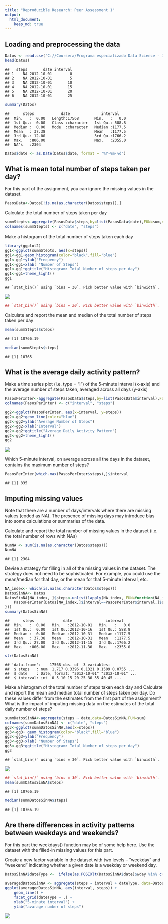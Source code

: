 ```yaml
---
title: "Reproducible Research: Peer Assessment 1"
output: 
  html_document:
    keep_md: true
---
```



## Loading and preprocessing the data

```r
Datos <- read.csv("C://Coursera/Programa especializado Data Science - Johns Hopkins University/5. Reproducible Research/Semana2/Tarea calificada por pares/activity.csv")
head(Datos)
```

```
##   steps       date interval
## 1    NA 2012-10-01        0
## 2    NA 2012-10-01        5
## 3    NA 2012-10-01       10
## 4    NA 2012-10-01       15
## 5    NA 2012-10-01       20
## 6    NA 2012-10-01       25
```

```r
summary(Datos)
```

```
##      steps            date              interval     
##  Min.   :  0.00   Length:17568       Min.   :   0.0  
##  1st Qu.:  0.00   Class :character   1st Qu.: 588.8  
##  Median :  0.00   Mode  :character   Median :1177.5  
##  Mean   : 37.38                      Mean   :1177.5  
##  3rd Qu.: 12.00                      3rd Qu.:1766.2  
##  Max.   :806.00                      Max.   :2355.0  
##  NA's   :2304
```

```r
Datos$date <- as.Date(Datos$date, format = "%Y-%m-%d") 
```

## What is mean total number of steps taken per day?
For this part of the assignment, you can ignore the missing values in the dataset.

```r
PasosData<-Datos[!is.na(as.character(Datos$steps)),]
```
Calculate the total number of steps taken per day


```r
summStepts<-aggregate(PasosData$steps,by=list(PasosData$date),FUN=sum,na.rm=TRUE)
colnames(summStepts) <- c("date", "steps")
```
 Make a histogram of the total number of steps taken each day

```r
library(ggplot2)
gg1<-ggplot(summStepts, aes(x=steps)) 
gg1<-gg1+geom_histogram(color="black",fill="blue")
gg1<-gg1+ylab("Frequency")
gg1<-gg1+xlab( "Number of Steps")
gg1<-gg1+ggtitle("Histogram: Total Number of steps per day")
gg1<-gg1+theme_light()
gg1
```

```
## `stat_bin()` using `bins = 30`. Pick better value with `binwidth`.
```

![](PA1_template_files/figure-html/unnamed-chunk-4-1.png)<!-- -->

```r
## `stat_bin()` using `bins = 30`. Pick better value with `binwidth`.
```
Calculate and report the mean and median of the total number of steps taken per day

```r
mean(summStepts$steps)
```

```
## [1] 10766.19
```

```r
median(summStepts$steps)
```

```
## [1] 10765
```

## What is the average daily activity pattern?
Make a time series plot (i.e. type = “l”) of the 5-minute interval (x-axis) and the average number of steps taken, averaged across all days (y-axis)


```r
PasosPerInter<-aggregate(PasosData$steps,by=list(PasosData$interval),FUN=mean,na.rm=TRUE)
colnames(PasosPerInter) <- c("interval", "steps")

gg2<-ggplot(PasosPerInter, aes(x=interval, y=steps)) 
gg2<-gg2+geom_line(color="blue") 
gg2<-gg2+ylab("Average Number of Steps") 
gg2<-gg2+xlab("Interval") 
gg2<-gg2+ggtitle("Average Daily Activity Pattern") 
gg2<-gg2+theme_light()
gg2
```

![](PA1_template_files/figure-html/unnamed-chunk-6-1.png)<!-- -->

Which 5-minute interval, on average across all the days in the dataset, contains the maximum number of steps?


```r
PasosPerInter[which.max(PasosPerInter$steps),]$interval
```

```
## [1] 835
```

## Imputing missing values
Note that there are a number of days/intervals where there are missing values (coded as NA). The presence of missing days may introduce bias into some calculations or summaries of the data.

Calculate and report the total number of missing values in the dataset (i.e. the total number of rows with NAs)


```r
NumNA <- sum(is.na(as.character(Datos$steps)))
NumNA
```

```
## [1] 2304
```
Devise a strategy for filling in all of the missing values in the dataset. The strategy does not need to be sophisticated. For example, you could use the mean/median for that day, or the mean for that 5-minute interval, etc.


```r
NA_index<- which(is.na(as.character(Datos$steps)))
DatosSinNA<- Datos
DatosSinNA[NA_index, ]$steps<-unlist(lapply(NA_index, FUN=function(NA_index){
    PasosPerInter[Datos[NA_index,]$interval==PasosPerInter$interval,]$steps
}))
summary(DatosSinNA)
```

```
##      steps             date               interval     
##  Min.   :  0.00   Min.   :2012-10-01   Min.   :   0.0  
##  1st Qu.:  0.00   1st Qu.:2012-10-16   1st Qu.: 588.8  
##  Median :  0.00   Median :2012-10-31   Median :1177.5  
##  Mean   : 37.38   Mean   :2012-10-31   Mean   :1177.5  
##  3rd Qu.: 27.00   3rd Qu.:2012-11-15   3rd Qu.:1766.2  
##  Max.   :806.00   Max.   :2012-11-30   Max.   :2355.0
```

```r
str(DatosSinNA)
```

```
## 'data.frame':	17568 obs. of  3 variables:
##  $ steps   : num  1.717 0.3396 0.1321 0.1509 0.0755 ...
##  $ date    : Date, format: "2012-10-01" "2012-10-01" ...
##  $ interval: int  0 5 10 15 20 25 30 35 40 45 ...
```
Make a histogram of the total number of steps taken each day and Calculate and report the mean and median total number of steps taken per day. Do these values differ from the estimates from the first part of the assignment? What is the impact of imputing missing data on the estimates of the total daily number of steps?

```r
summDatosSinNA<-aggregate(steps ~ date,data=DatosSinNA,FUN=sum)
colnames(summDatosSinNA) <- c("date", "steps")
gg3<-ggplot(summDatosSinNA,aes(x=steps))
gg3<-gg3+ geom_histogram(color="black",fill="blue")
gg3<-gg3+ylab("Frequency")
gg3<-gg3+xlab( "Number of Steps")
gg3<-gg3+ggtitle("Histogram: Total Number of steps per day")
gg3
```

```
## `stat_bin()` using `bins = 30`. Pick better value with `binwidth`.
```

![](PA1_template_files/figure-html/unnamed-chunk-10-1.png)<!-- -->

```r
## `stat_bin()` using `bins = 30`. Pick better value with `binwidth`.
mean(summDatosSinNA$steps)
```

```
## [1] 10766.19
```

```r
median(summDatosSinNA$steps)
```

```
## [1] 10766.19
```

## Are there differences in activity patterns between weekdays and weekends?
For this part the weekdays() function may be of some help here. Use the dataset with the filled-in missing values for this part.

Create a new factor variable in the dataset with two levels – “weekday” and “weekend” indicating whether a given date is a weekday or weekend day.


```r
DatosSinNA$dateType <-  ifelse(as.POSIXlt(DatosSinNA$date)$wday %in% c(0,6), 'weekend', 'weekday')

averagedDatosSinNA <- aggregate(steps ~ interval + dateType, data=DatosSinNA, mean)
ggplot(averagedDatosSinNA, aes(interval, steps)) + 
    geom_line() + 
    facet_grid(dateType ~ .) +
    xlab("5-minute interval") + 
    ylab("avarage number of steps")
```

![](PA1_template_files/figure-html/unnamed-chunk-11-1.png)<!-- -->





